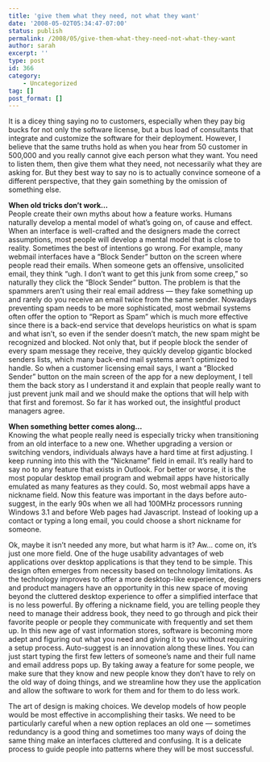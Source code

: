 ```yaml
---
title: 'give them what they need, not what they want'
date: '2008-05-02T05:34:47-07:00'
status: publish
permalink: /2008/05/give-them-what-they-need-not-what-they-want
author: sarah
excerpt: ''
type: post
id: 366
category:
    - Uncategorized
tag: []
post_format: []
---
```

It is a dicey thing saying no to customers, especially when they pay big bucks for not only the software license, but a bus load of consultants that integrate and customize the software for their deployment. However, I believe that the same truths hold as when you hear from 50 customer in 500,000 and you really cannot give each person what they want. You need to listen them, then give them what they need, not necessarily what they are asking for. But they best way to say no is to actually convince someone of a different perspective, that they gain something by the omission of something else.

**When old tricks don’t work…**  
People create their own myths about how a feature works. Humans naturally develop a mental model of what’s going on, of cause and effect. When an interface is well-crafted and the designers made the correct assumptions, most people will develop a mental model that is close to reality. Sometimes the best of intentions go wrong. For example, many webmail interfaces have a “Block Sender” button on the screen where people read their emails. When someone gets an offensive, unsolicited email, they think “ugh. I don’t want to get this junk from some creep,” so naturally they click the “Block Sender” button. The problem is that the spammers aren’t using their real email address — they fake something up and rarely do you receive an email twice from the same sender. Nowadays preventing spam needs to be more sophisticated, most webmail systems often offer the option to “Report as Spam” which is much more effective since there is a back-end service that develops heuristics on what is spam and what isn’t, so even if the sender doesn’t match, the new spam might be recognized and blocked. Not only that, but if people block the sender of every spam message they receive, they quickly develop gigantic blocked senders lists, which many back-end mail systems aren’t optimized to handle. So when a customer licensing email says, I want a “Blocked Sender” button on the main screen of the app for a new deployment, I tell them the back story as I understand it and explain that people really want to just prevent junk mail and we should make the options that will help with that first and foremost. So far it has worked out, the insightful product managers agree.

**When something better comes along…**  
Knowing the what people really need is especially tricky when transitioning from an old interface to a new one. Whether upgrading a version or switching vendors, individuals always have a hard time at first adjusting. I keep running into this with the “Nickname” field in email. It’s really hard to say no to any feature that exists in Outlook. For better or worse, it is the most popular desktop email program and webmail apps have historically emulated as many features as they could. So, most webmail apps have a nickname field. Now this feature was important in the days before auto-suggest, in the early 90s when we all had 100MHz processors running Windows 3.1 and before Web pages had Javascript. Instead of looking up a contact or typing a long email, you could choose a short nickname for someone.

Ok, maybe it isn’t needed any more, but what harm is it? Aw… come on, it’s just one more field. One of the huge usability advantages of web applications over desktop applications is that they tend to be simple. This design often emerges from necessity based on technology limitations. As the technology improves to offer a more desktop-like experience, designers and product managers have an opportunity in this new space of moving beyond the cluttered desktop experience to offer a simplified interface that is no less powerful. By offering a nickname field, you are telling people they need to manage their address book, they need to go through and pick their favorite people or people they communicate with frequently and set them up. In this new age of vast information stores, software is becoming more adept and figuring out what you need and giving it to you without requiring a setup process. Auto-suggest is an innovation along these lines. You can just start typing the first few letters of someone’s name and their full name and email address pops up. By taking away a feature for some people, we make sure that they know and new people know they don’t have to rely on the old way of doing things, and we streamline how they use the application and allow the software to work for them and for them to do less work.

The art of design is making choices. We develop models of how people would be most effective in accomplishing their tasks. We need to be particularly careful when a new option replaces an old one — sometimes redundancy is a good thing and sometimes too many ways of doing the same thing make an interfaces cluttered and confusing. It is a delicate process to guide people into patterns where they will be most successful.